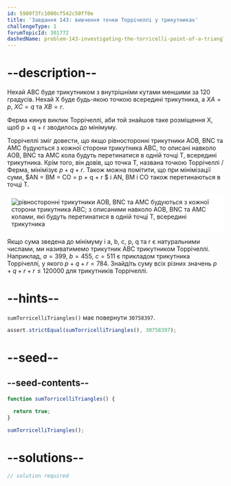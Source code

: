 ```yaml
---
id: 5900f3fc1000cf542c50ff0e
title: 'Завдання 143: вивчення точки Торрічеллі у трикутниках'
challengeType: 1
forumTopicId: 301772
dashedName: problem-143-investigating-the-torricelli-point-of-a-triangle
---
```


# --description--

Нехай ABC буде трикутником з внутрішніми кутами меншими за 120 градусів. Нехай Х буде будь-якою точкою всередині трикутника, а $XA = p$, $XC = q$ та $XB = r$.

Ферма кинув виклик Торрічеллі, аби той знайшов таке розміщення Х, щоб p + q + r зводилось до мінімуму.

Торрічеллі зміг довести, що якщо рівносторонні трикутники AOB, BNC та AMC будуються з кожної сторони трикутника ABC, то описані навколо AOB, BNC та AMC кола будуть перетинатися в одній точці T, всередині трикутника. Крім того, він довів, що точка Т, названа точкою Торрічеллі / Ферма, мінімізує $p + q + r$. Також можна помітити, що при мінімізації суми, $AN = BM = CO = p + q + r $ і AN, BM і CO також перетинаються в точці T.

<img class="img-responsive center-block" alt="рівносторонні трикутники AOB, BNC та AMC будуються з кожної сторони трикутника ABC; з описаними навколо AOB, BNC та AMC колами, які будуть перетинатися в одній точці T, всередині трикутника" src="https://cdn.freecodecamp.org/curriculum/project-euler/investigating-the-torricelli-point-of-a-triangle.png" style="background-color: white; padding: 10px;" />

Якщо сума зведена до мінімуму і a, b, c, p, q та r є натуральними числами, ми називатимемо трикутник ABC трикутником Торрічеллі. Наприклад, $a = 399$, $b = 455$, $c = 511$ є прикладом трикутника Торрічеллі, у якого $p + q + r = 784$. Знайдіть суму всіх різних значень $p + q + r + r ≤ 120000$ для трикутників Торрічеллі.

# --hints--

`sumTorricelliTriangles()` має повернути `30758397`.

```js
assert.strictEqual(sumTorricelliTriangles(), 30758397);
```

# --seed--

## --seed-contents--

```js
function sumTorricelliTriangles() {

  return true;
}

sumTorricelliTriangles();
```

# --solutions--

```js
// solution required
```
